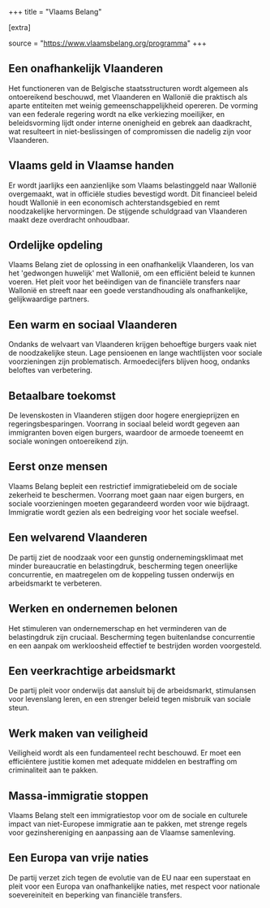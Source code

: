 +++
title = "Vlaams Belang"

[extra]

source = "https://www.vlaamsbelang.org/programma"
+++

## Een onafhankelijk Vlaanderen
Het functioneren van de Belgische staatsstructuren wordt algemeen als ontoereikend beschouwd, met Vlaanderen en Wallonië die praktisch als aparte entiteiten met weinig gemeenschappelijkheid opereren. De vorming van een federale regering wordt na elke verkiezing moeilijker, en beleidsvorming lijdt onder interne onenigheid en gebrek aan daadkracht, wat resulteert in niet-beslissingen of compromissen die nadelig zijn voor Vlaanderen.

## Vlaams geld in Vlaamse handen
Er wordt jaarlijks een aanzienlijke som Vlaams belastinggeld naar Wallonië overgemaakt, wat in officiële studies bevestigd wordt. Dit financieel beleid houdt Wallonië in een economisch achterstandsgebied en remt noodzakelijke hervormingen. De stijgende schuldgraad van Vlaanderen maakt deze overdracht onhoudbaar.

## Ordelijke opdeling
Vlaams Belang ziet de oplossing in een onafhankelijk Vlaanderen, los van het 'gedwongen huwelijk' met Wallonië, om een efficiënt beleid te kunnen voeren. Het pleit voor het beëindigen van de financiële transfers naar Wallonië en streeft naar een goede verstandhouding als onafhankelijke, gelijkwaardige partners.

## Een warm en sociaal Vlaanderen
Ondanks de welvaart van Vlaanderen krijgen behoeftige burgers vaak niet de noodzakelijke steun. Lage pensioenen en lange wachtlijsten voor sociale voorzieningen zijn problematisch. Armoedecijfers blijven hoog, ondanks beloftes van verbetering.

## Betaalbare toekomst
De levenskosten in Vlaanderen stijgen door hogere energieprijzen en regeringsbesparingen. Voorrang in sociaal beleid wordt gegeven aan immigranten boven eigen burgers, waardoor de armoede toeneemt en sociale woningen ontoereikend zijn.

## Eerst onze mensen
Vlaams Belang bepleit een restrictief immigratiebeleid om de sociale zekerheid te beschermen. Voorrang moet gaan naar eigen burgers, en sociale voorzieningen moeten gegarandeerd worden voor wie bijdraagt. Immigratie wordt gezien als een bedreiging voor het sociale weefsel.

## Een welvarend Vlaanderen
De partij ziet de noodzaak voor een gunstig ondernemingsklimaat met minder bureaucratie en belastingdruk, bescherming tegen oneerlijke concurrentie, en maatregelen om de koppeling tussen onderwijs en arbeidsmarkt te verbeteren.

## Werken en ondernemen belonen
Het stimuleren van ondernemerschap en het verminderen van de belastingdruk zijn cruciaal. Bescherming tegen buitenlandse concurrentie en een aanpak om werkloosheid effectief te bestrijden worden voorgesteld.

## Een veerkrachtige arbeidsmarkt
De partij pleit voor onderwijs dat aansluit bij de arbeidsmarkt, stimulansen voor levenslang leren, en een strenger beleid tegen misbruik van sociale steun.

## Werk maken van veiligheid
Veiligheid wordt als een fundamenteel recht beschouwd. Er moet een efficiëntere justitie komen met adequate middelen en bestraffing om criminaliteit aan te pakken.

## Massa-immigratie stoppen
Vlaams Belang stelt een immigratiestop voor om de sociale en culturele impact van niet-Europese immigratie aan te pakken, met strenge regels voor gezinshereniging en aanpassing aan de Vlaamse samenleving.

## Een Europa van vrije naties
De partij verzet zich tegen de evolutie van de EU naar een superstaat en pleit voor een Europa van onafhankelijke naties, met respect voor nationale soevereiniteit en beperking van financiële transfers.